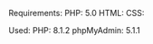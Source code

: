 Requirements:
    PHP:    5.0
    HTML:
    CSS:


Used:
    PHP: 8.1.2
    phpMyAdmin: 5.1.1
    

